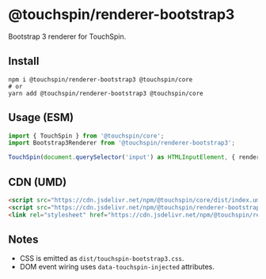 @touchspin/renderer-bootstrap3
==============================

Bootstrap 3 renderer for TouchSpin.

## Install

```
npm i @touchspin/renderer-bootstrap3 @touchspin/core
# or
yarn add @touchspin/renderer-bootstrap3 @touchspin/core
```

## Usage (ESM)

```ts
import { TouchSpin } from '@touchspin/core';
import Bootstrap3Renderer from '@touchspin/renderer-bootstrap3';

TouchSpin(document.querySelector('input') as HTMLInputElement, { renderer: Bootstrap3Renderer });
```

## CDN (UMD)

```html
<script src="https://cdn.jsdelivr.net/npm/@touchspin/core/dist/index.umd.js"></script>
<script src="https://cdn.jsdelivr.net/npm/@touchspin/renderer-bootstrap3/dist/index.umd.js"></script>
<link rel="stylesheet" href="https://cdn.jsdelivr.net/npm/@touchspin/renderer-bootstrap3/dist/touchspin-bootstrap3.css">
```

## Notes
- CSS is emitted as `dist/touchspin-bootstrap3.css`.
- DOM event wiring uses `data-touchspin-injected` attributes.
